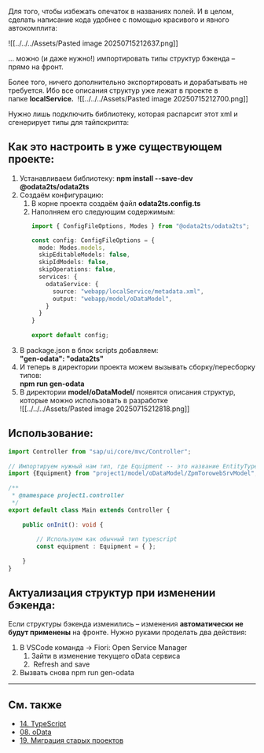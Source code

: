 Для того, чтобы избежать опечаток в названиях полей. И в целом, сделать написание кода удобнее с помощью красивого и явного автокомплита: 

![[../../../Assets/Pasted image 20250715212637.png]]

... можно (и даже нужно!) импортировать типы структур бэкенда – прямо на фронт. 

Более того, ничего дополнительно экспортировать и дорабатывать не требуется. Ибо все описания структур уже лежат в проекте в папке **localService.** 
![[../../../Assets/Pasted image 20250715212700.png]]

Нужно лишь подключить библиотеку, которая распарсит этот xml и сгенерирует типы для тайпскрипта: 

  

## Как это настроить в уже существующем проекте: 

1. Устанавливаем библиотеку: **npm install --save-dev @odata2ts/odata2ts**
2. Создаём конфигурацию: 
    1. В корне проекта создаём файл **odata2ts.config.ts**
    2. Наполняем его следующим содержимым:
        ```typescript
        import { ConfigFileOptions, Modes } from "@odata2ts/odata2ts";
 
		const config: ConfigFileOptions = {
		  mode: Modes.models,
		  skipEditableModels: false,
		  skipIdModels: false,
		  skipOperations: false,
		  services: {
		    odataService: {
		      source: "webapp/localService/metadata.xml",
		      output: "webapp/model/oDataModel",
		    }
		  }
		}
		 
		export default config;
		```
3. В package.json в блок scripts добавляем:  
    **"gen-odata": "odata2ts"**
4. И теперь в директории проекта можем вызывать сборку/пересборку типов:   
    **npm run gen-odata**
5. В директории **model/oDataModel/** появятся описания структур, которые можно использовать в разработке  
![[../../../Assets/Pasted image 20250715212818.png]]



## Использование:

```TypeScript
import Controller from "sap/ui/core/mvc/Controller";
 
// Импортируем нужный нам тип, где Equipment -- это название EntityType в oData
import {Equipment} from "project1/model/oDataModel/ZpmTorowebSrvModel";
 
/**
 * @namespace project1.controller
 */
export default class Main extends Controller {
 
    public onInit(): void {
 
        // Используем как обычный тип typescript
        const equipment : Equipment = { };
         
    }
}
```


## Актуализация структур при изменении бэкенда: 

Если структуры бэкенда изменились – изменения **автоматически не будут применены** на фронте. Нужно руками проделать два действия: 

1. В VSCode команда → Fiori: Open Service Manager
    1. Зайти в изменение текущего oData сервиса
    2.  Refresh and save
2. Вызвать снова npm run gen-odata

---

## См. также
- [14. TypeScript](14.%20TypeScript.md)
- [08. oData](08.%20oData.md)
- [19. Миграция старых проектов](19.%20Миграция%20старых%20проектов.md)